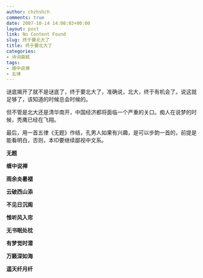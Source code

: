 ```yaml
---
author: chzhshch
comments: true
date: 2007-10-14 14:08:03+00:00
layout: post
link: No Content Found
slug: 终于要北大了
title: 终于要北大了
categories:
- 诗词曲赋
tags:
- 缠中说禅
- 五律
---
```


			

谜底揭开了就不是谜底了，终于要北大了，准确说，北大，终于有机会了。说这就足够了，该知道的时候总会时候的。

但不管是北大还是清华南开，中国经济都将面临一个严重的关口。痴人在说梦的时候，秃鹰已经在飞翔。

最后，用一首五律《无题》作结，孔男人如果有兴趣，是可以步韵一首的，前提是能看明白，否则，本ID要继续鄙视中文系。

**无题**

**缠中说禅**

**雨余炎暑褪**

**云破西山添**

**不见日沉阁**

**惟听风入帘**

**无书眠处枕**

**有梦觉时潜**

**万籁深如海**

**遥天纤月纤**
